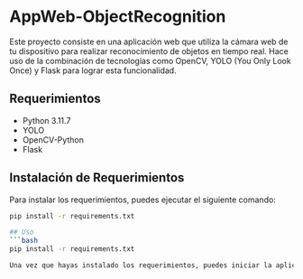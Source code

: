 # AppWeb-ObjectRecognition

Este proyecto consiste en una aplicación web que utiliza la cámara web de tu dispositivo para realizar reconocimiento de objetos en tiempo real. Hace uso de la combinación de tecnologías como OpenCV, YOLO (You Only Look Once) y Flask para lograr esta funcionalidad.

## Requerimientos

- Python 3.11.7
- YOLO
- OpenCV-Python
- Flask

## Instalación de Requerimientos

Para instalar los requerimientos, puedes ejecutar el siguiente comando:

```bash
pip install -r requirements.txt

## Uso
```bash
pip install -r requirements.txt

Una vez que hayas instalado los requerimientos, puedes iniciar la aplicación ejecutando el siguiente comando en tu terminal:


